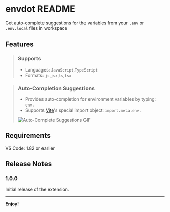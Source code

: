# envdot README

Get auto-complete suggestions for the variables from your `.env` or `.env.local` files in workspace

## Features

> ### Supports
> - Languages: `JavaScript`,`TypeScript`
> - Formats: `js`,`jsx`,`ts`,`tsx`

> ### Auto-Completion Suggestions
> - Provides auto-completion for environment variables by typing: `env.`
> - Supports [Vite](https://vitejs.dev/)'s special import object: `import.meta.env.`
> <img src="./src/assets/Recording.gif" alt="Auto-Complete Suggestions GIF"/>

## Requirements

VS Code: 1.82 or earlier

## Release Notes

### 1.0.0

Initial release of the extension.

---

**Enjoy!**
